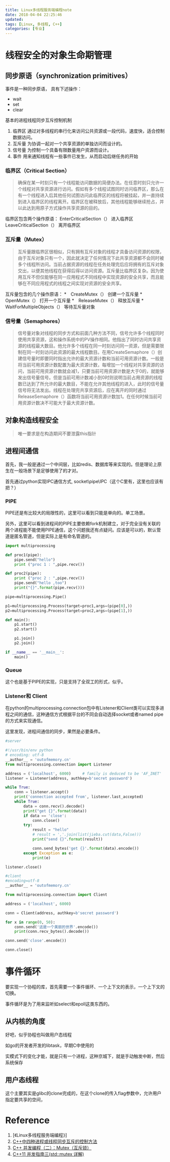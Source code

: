 ```yaml
---
title: Linux多线程服务端编程note
date: 2018-04-04 22:25:46
updated:
tags: [Linux, 多线程, C++]
categories: [专业]
---
```


# 线程安全的对象生命期管理

## 同步原语（synchronization primitives）
事件是一种同步原语，
具有下述操作：
* wait
* set
* clear

基本的进程线程同步互斥控制机制
1. 临界区 通过对多线程的串行化来访问公共资源或一段代码，速度快，适合控制数据访问。
2. 互斥量 为协调一起对一个共享资源的单独访问而设计的。
3. 信号量 为控制一个具备有限数量用户资源而设计。
4. 事件 用来通知线程有一些事件已发生，从而启动后继任务的开始

<!--more-->

### 临界区（Critical Section）

>确保在某一时刻只有一个线程能访问数据的简便办法。在任意时刻只允许一个线程对共享资源进行访问。假如有多个线程试图同时访问临界区，那么在有一个线程进入后其他任何试图访问此临界区的线程将被挂起，并一直持续到进入临界区的线程离开。临界区在被释放后，其他线程能够继续抢占，并以此达到用原子方式操作共享资源的目的。

临界区包含两个操作原语： EnterCriticalSection（） 进入临界区 LeaveCriticalSection（） 离开临界区

### 互斥量（Mutex）

>互斥量跟临界区很相似，只有拥有互斥对象的线程才具备访问资源的权限，由于互斥对象只有一个，因此就决定了任何情况下此共享资源都不会同时被多个线程所访问。当前占据资源的线程在任务处理完后应将拥有的互斥对象交出，以便其他线程在获得后得以访问资源。互斥量比临界区复杂。因为使用互斥不但仅能够在同一应用程式不同线程中实现资源的安全共享，而且能够在不同应用程式的线程之间实现对资源的安全共享。

互斥量包含的几个操作原语：
*　CreateMutex（） 创建一个互斥量
*　OpenMutex（） 打开一个互斥量
*　ReleaseMutex（） 释放互斥量
*　WaitForMultipleObjects（） 等待互斥量对象

### 信号量（Semaphores）

>信号量对象对线程的同步方式和前面几种方法不同，信号允许多个线程同时使用共享资源，这和操作系统中的PV操作相同。他指出了同时访问共享资源的线程最大数目。他允许多个线程在同一时刻访问同一资源，但是需要限制在同一时刻访问此资源的最大线程数目。在用CreateSemaphore（）创建信号量时即要同时指出允许的最大资源计数和当前可用资源计数。一般是将当前可用资源计数配置为最大资源计数，每增加一个线程对共享资源的访问，当前可用资源计数就会减1，只要当前可用资源计数是大于0的，就能够发出信号量信号。但是当前可用计数减小到0时则说明当前占用资源的线程数已达到了所允许的最大数目，不能在允许其他线程的进入，此时的信号量信号将无法发出。线程在处理完共享资源后，应在离开的同时通过ReleaseSemaphore（）函数将当前可用资源计数加1。在任何时候当前可用资源计数决不可能大于最大资源计数。

## 对象构造线程安全

>唯一要求是在构造期间不要泄露this指针




## 进程间通信

首先，我一般是通过一个中间层，比如redis、数据库等来实现的。但是理论上原生在一般场景下是足够使用了的才对。

首先通过python实现IPC通信方式, socket\pipe\IPC（这个C里有，这里也应该有把？）


### PIPE

PIPE还是有比较大的局限性的，这里可以看到只能是单向的。单工场景。

另外，这里可以看到进程间的PIPE主要依赖fork机制建立，对于完全没有关联的两个进程能不能使用PIPE通信，这个问题我还有点疑问。应该是可以的，默认管道是匿名管道，但是实际上是有命名管道的。

``` python
import multiprocessing

def proc1(pipe):
    pipe.send("hello")
    print ("proc 1 : ",pipe.recv())

def proc2(pipe):
    print ("proc 2 : ",pipe.recv())
    pipe.send("hello ,too")
    print("{}".format(pipe.recv()))

pipe=multiprocessing.Pipe()

p1=multiprocessing.Process(target=proc1,args=(pipe[0],))
p2=multiprocessing.Process(target=proc2,args=(pipe[1],))

def main():
    p1.start()
    p2.start()

    p1.join()
    p2.join()

if __name__ == '__main__':
    main()

```

### Queue

这个也是基于PIPE的实现，只是支持了全双工的形式，似乎。

### Listener和 Client

在python的multiprocessing.connection包中有Listener和Client类可以实现多进程之间的通信，这种通信方式根据平台的不同会自动选择socket或者named pipe的方式来实现通信。

这里发现，进程间通信的同步，果然是必要条件。

``` python
#server 

#!/usr/bin/env python
# encoding: utf-8
__author__ = 'outofmemory.cn'
from multiprocessing.connection import Listener

address = ('localhost', 6000)     # family is deduced to be 'AF_INET'
listener = Listener(address, authkey=b'secret password')

while True:
    conn = listener.accept()
    print('connection accepted from', listener.last_accepted)
    while True:
        data = conn.recv().decode()
        print("get {}".format(data))
        if data == 'close':
            conn.close()
        try:
            result = "hello"
            # result = ','.join(list(jieba.cut(data,False)))
            print("send {}".format(result))

            conn.send_bytes('get {}'.format(data).encode())
        except Exception as e:
            print(e)

listener.close()
```


``` python
#client
#encoding=utf-8
__author__ = 'outofmemory.cn'

from multiprocessing.connection import Client

address = ('localhost', 6000)

conn = Client(address, authkey=b'secret password')

for x in range(0, 50):
    conn.send('这是一个美丽的世界'.encode())
    print(conn.recv_bytes().decode())

conn.send('close'.encode())

conn.close()

```

# 事件循环

要实现一个协程的库，首先需要一个事件循环、一个上下文的表示，一个上下文的切换。

事件循环是为了用来监听如select和epoll这类东西的。

## 从内核的角度

好吧，似乎协程也叫做用户态线程

如go的开发者开发的libtask，早期C中使用的

实模式下的变化才能，就是只有一个进程，这种京城下，就是手动触发中断，然后系统保存


## 用户态线程

这个主要其实是glibc的clone完成的，在这个clone的传入flag参数中，允许用户指定要共享的空间，

# Reference
1. [《Linux多线程服务端编程》]
2. [C++中四种进程或线程同步互斥的控制方法](https://blog.csdn.net/zhu2695/article/details/51148272)
3. [C++ 并发编程（二）：Mutex（互斥锁）](https://segmentfault.com/a/1190000006614695)
4. [C++11 并发指南三(std::mutex 详解)](http://www.cnblogs.com/haippy/p/3237213.html)

